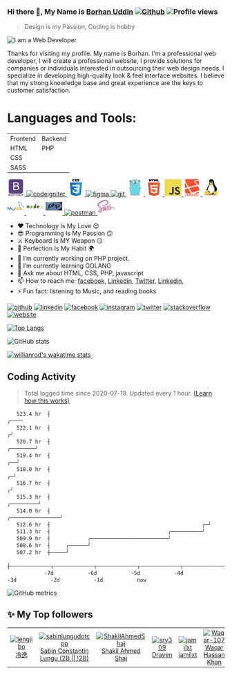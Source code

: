 ### Hi there 👋, My Name is [Borhan Uddin](https://www.facebook.com/borhan4238/)  [![Github](https://img.shields.io/github/followers/wapborhan?label=Follow&style=social)](https://github.com/wapborhan) ![Profile views](https://gpvc.arturio.dev/wapborhan)
> Design is my Passion, Coding is hobby


![I am a Web Developer ](https://media-exp1.licdn.com/dms/image/C5616AQFvRHyxTDVH1A/profile-displaybackgroundimage-shrink_350_1400/0/1612431913167?e=1623283200&v=beta&t=NBFMyBDvc7BMtC5Yqx_4aTPJiSBTNqXKcR2sWxV-1CA)

Thanks for visiting my profile. My name is Borhan. I'm a professional web developer, І will create a professional website, I provide solutions for companies or individuals interested in outsourcing their web design needs. I specialize in developing high-quality look & feel interface websites. I believe that my strong knowledge base and great experience are the keys to customer satisfaction.




# Languages and Tools:

   <table style="width:100%">
       <tr>
           <td>Frontend</td>
           <td>Backend</td>
       </tr>
       <tr>
           <td>HTML</td>
           <td>PHP</td>
       </tr>
       <tr>
           <td>CSS</td>
           <td></td>
       </tr>
       <tr>
           <td>SASS</td>
           <td></td>
       </tr>
   </table>




<p align="left"> <a href="https://getbootstrap.com" target="_blank"> <img src="https://raw.githubusercontent.com/devicons/devicon/master/icons/bootstrap/bootstrap-plain-wordmark.svg" alt="bootstrap" width="40" height="40"/> </a> <a href="https://codeigniter.com" target="_blank"> <img src="https://cdn.worldvectorlogo.com/logos/codeigniter.svg" alt="codeigniter" width="40" height="40"/> </a> <a href="https://www.w3schools.com/css/" target="_blank"> <img src="https://raw.githubusercontent.com/devicons/devicon/master/icons/css3/css3-original-wordmark.svg" alt="css3" width="40" height="40"/> </a> <a href="https://www.figma.com/" target="_blank"> <img src="https://www.vectorlogo.zone/logos/figma/figma-icon.svg" alt="figma" width="40" height="40"/> </a> <a href="https://git-scm.com/" target="_blank"> <img src="https://www.vectorlogo.zone/logos/git-scm/git-scm-icon.svg" alt="git" width="40" height="40"/> </a> <a href="https://golang.org" target="_blank"> <img src="https://raw.githubusercontent.com/devicons/devicon/master/icons/go/go-original.svg" alt="go" width="40" height="40"/> </a> <a href="https://www.w3.org/html/" target="_blank"> <img src="https://raw.githubusercontent.com/devicons/devicon/master/icons/html5/html5-original-wordmark.svg" alt="html5" width="40" height="40"/> </a> <a href="https://developer.mozilla.org/en-US/docs/Web/JavaScript" target="_blank"> <img src="https://raw.githubusercontent.com/devicons/devicon/master/icons/javascript/javascript-original.svg" alt="javascript" width="40" height="40"/> </a> <a href="https://laravel.com/" target="_blank"> <img src="https://raw.githubusercontent.com/devicons/devicon/master/icons/laravel/laravel-plain-wordmark.svg" alt="laravel" width="40" height="40"/> </a> <a href="https://www.linux.org/" target="_blank"> <img src="https://raw.githubusercontent.com/devicons/devicon/master/icons/linux/linux-original.svg" alt="linux" width="40" height="40"/> </a> <a href="https://www.mysql.com/" target="_blank"> <img src="https://raw.githubusercontent.com/devicons/devicon/master/icons/mysql/mysql-original-wordmark.svg" alt="mysql" width="40" height="40"/> </a> <a href="https://nodejs.org" target="_blank"> <img src="https://raw.githubusercontent.com/devicons/devicon/master/icons/nodejs/nodejs-original-wordmark.svg" alt="nodejs" width="40" height="40"/> </a> <a href="https://www.php.net" target="_blank"> <img src="https://raw.githubusercontent.com/devicons/devicon/master/icons/php/php-original.svg" alt="php" width="40" height="40"/> </a> <a href="https://postman.com" target="_blank"> <img src="https://www.vectorlogo.zone/logos/getpostman/getpostman-icon.svg" alt="postman" width="40" height="40"/> </a> <a href="https://sass-lang.com" target="_blank"> <img src="https://raw.githubusercontent.com/devicons/devicon/master/icons/sass/sass-original.svg" alt="sass" width="40" height="40"/> </a> </p> 


- ❤️ Technology Is My Love 😍
- 😎 Programming Is My Passion 🙃
- ⚔  Keyboard Is MY Weapon 😏
- 🥰 Perfection Is My Habit 🌍
- 🔭 I’m currently working on PHP project. 
- 🌱 I’m currently learning GOLANG 
- 💬 Ask me about HTML, CSS, PHP, javascript 
- 📫 How to reach me: [facebook](https://www.facebook.com/borhan4238/), [Linkedin](https://www.linkedin.com/in/borhan4238/), [Twitter](https://twitter.com/borhan4238), [Linkedin](https://www.linkedin.com/in/borhan4238/), 
- ⚡ Fun fact: listening to Music, and reading books  


 

[<img src='https://www.flaticon.com/svg/static/icons/svg/270/270798.svg' alt='github' height='40'>](https://github.com/wapborhan)  [<img src='https://www.flaticon.com/svg/static/icons/svg/145/145807.svg' alt='linkedin' height='40'>](https://www.linkedin.com/in/borhan4238/)  [<img src='https://www.flaticon.com/svg/static/icons/svg/145/145802.svg' alt='facebook' height='40'>](https://www.facebook.com/borhan4238)  [<img src='https://www.flaticon.com/svg/static/icons/svg/2111/2111463.svg' alt='instagram' height='40'>](https://www.instagram.com/borhan4238/)  [<img src='https://www.flaticon.com/svg/static/icons/svg/145/145812.svg' alt='twitter' height='40'>](https://twitter.com/borhan4238)  [<img src='https://www.flaticon.com/svg/static/icons/svg/2111/2111628.svg' alt='stackoverflow' height='40'>](https://stackoverflow.com/users/14877727/borhan4238)  [<img src='https://www.flaticon.com/svg/static/icons/svg/975/975645.svg' alt='website' height='40'>](https://wapborhan.com/)  

[![Top Langs](https://github-readme-stats.vercel.app/api/top-langs/?username=wapborhan&langs_count=8)](https://github.com/wapborhan)


![GitHub stats](https://github-readme-stats.vercel.app/api?username=wapborhan&show_icons=true&count_private=true)  




[![willianrod's wakatime stats](https://github-readme-stats.vercel.app/api/wapborhan?username=willianrod)](https://github.com/wapborhan/github-readme-stats)


<h2 align="left">Coding Activity</h2>

> Total logged time since 2020-07-19. Updated every 1 hour. [(Learn how this works)](https://wapborhan.readthedocs.io/en/latest/#dynamic-ascii-graph)

<!-- prettier-ignore-start -->
<!-- START_SECTION:ascii_graph -->

```
   523.4 hr  ┤                                                                                              ╭──── 
   522.1 hr  ┤                                                                                             ╭╯     
   520.7 hr  ┤                                                                                    ╭────────╯      
   519.4 hr  ┤                                                                                 ╭──╯               
   518.0 hr  ┤                                                                               ╭─╯                  
   516.7 hr  ┤                                                                              ╭╯                    
   515.3 hr  ┤                                                                    ╭─────────╯                     
   514.0 hr  ┤                                                   ╭────────────────╯                               
   512.6 hr  ┤                                                 ╭─╯                                                
   511.3 hr  ┤                                      ╭──────────╯                                                  
   509.9 hr  ┤            ╭─────────────────────────╯                                                             
   508.6 hr  ┤     ╭──────╯                                                                                       
   507.2 hr  ┼─────╯                                                                                              
             ┼─────────────┬─────────────┬─────────────┬─────────────┬─────────────┬─────────────┬─────────────┤ 
            -7d           -6d           -5d           -4d           -3d           -2d           -1d           now
```

<!-- END_SECTION:ascii_graph -->
<!-- prettier-ignore-end -->

<!-- links -->

[84.51°]: https://github.com/8451 "84.51° Github Home"
[issues page]: https://github.com/wapborhan/wapborhan/issues "MacroPower/issues"
[linkedin]: https://www.linkedin.com/in/colvinjm "Jacob Colvin LinkedIn"



![GitHub metrics](https://metrics.lecoq.io/wapborhan)


## ✨ My Top followers

<!--START_SECTION:top-followers-->
<table>
  <tr>
    <td align="center">
      <a href="https://github.com/lengjibo">
        <img src="https://avatars2.githubusercontent.com/u/31297202" width="100px" alt="lengjibo"/>
      </a>
      <br />
      <a href="https://github.com/lengjibo">冷逸</a>
    </td>
    <td align="center">
      <a href="https://github.com/sabinlungudotcpp">
        <img src="https://avatars2.githubusercontent.com/u/29733613" width="100px" alt="sabinlungudotcpp"/>
      </a>
      <br />
      <a href="https://github.com/sabinlungudotcpp">Sabin Constantin Lungu (2B || !2B)</a>
    </td>
    <td align="center">
      <a href="https://github.com/ShakilAhmedShaj">
        <img src="https://avatars2.githubusercontent.com/u/15268903" width="100px" alt="ShakilAhmedShaj"/>
      </a>
      <br />
      <a href="https://github.com/ShakilAhmedShaj">Shakil Ahmed Shaj</a>
    </td>
    <td align="center">
      <a href="https://github.com/sry309">
        <img src="https://avatars2.githubusercontent.com/u/15671013" width="100px" alt="sry309"/>
      </a>
      <br />
      <a href="https://github.com/sry309">Draven</a>
    </td>
    <td align="center">
      <a href="https://github.com/jamilxt">
        <img src="https://avatars2.githubusercontent.com/u/18072164" width="100px" alt="jamilxt"/>
      </a>
      <br />
      <a href="https://github.com/jamilxt">jamilxt</a>
    </td>
    <td align="center">
      <a href="https://github.com/Waqar-107">
        <img src="https://avatars2.githubusercontent.com/u/24852360" width="100px" alt="Waqar-107"/>
      </a>
      <br />
      <a href="https://github.com/Waqar-107">Waqar Hassan Khan</a>
    </td>
    <td align="center">
      <a href="https://github.com/omamazainab">
        <img src="https://avatars2.githubusercontent.com/u/37713288" width="100px" alt="omamazainab"/>
      </a>
      <br />
      <a href="https://github.com/omamazainab">Omama Zainab</a>
    </td>
  </tr>
</table>
<!--END_SECTION:top-followers-->

<br>

